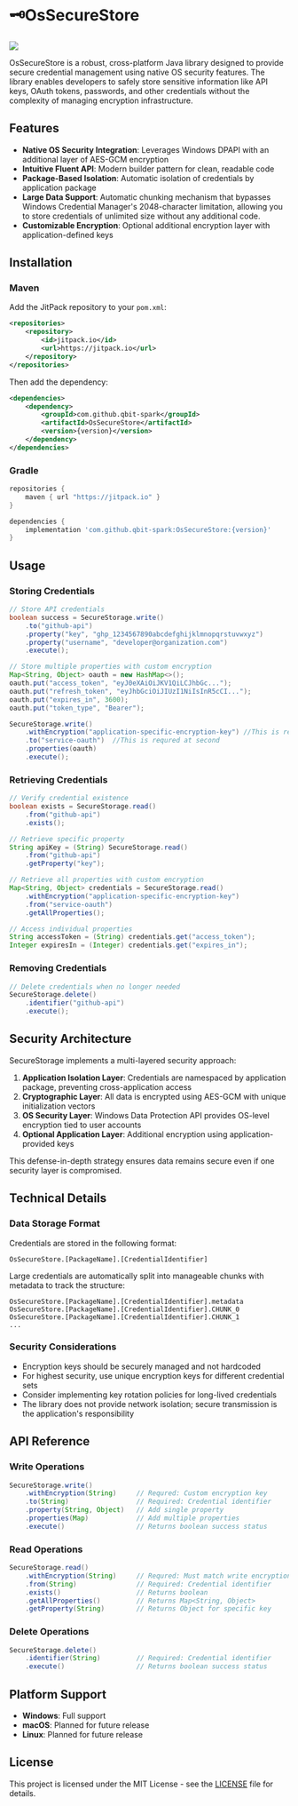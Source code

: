 # 🗝️OsSecureStore  

[![](https://jitpack.io/v/qbit-spark/OsKeyLocker.svg)](https://jitpack.io/#qbit-spark/OsKeyLocker)

OsSecureStore is a robust, cross-platform Java library designed to provide secure credential management using native OS security features. The library enables developers to safely store sensitive information like API keys, OAuth tokens, passwords, and other credentials without the complexity of managing encryption infrastructure.

## Features

- **Native OS Security Integration**: Leverages Windows DPAPI with an additional layer of AES-GCM encryption
- **Intuitive Fluent API**: Modern builder pattern for clean, readable code
- **Package-Based Isolation**: Automatic isolation of credentials by application package
- **Large Data Support**: Automatic chunking mechanism that bypasses Windows Credential Manager's 2048-character limitation, allowing you to store credentials of unlimited size without any additional code.
- **Customizable Encryption**: Optional additional encryption layer with application-defined keys

## Installation

### Maven

Add the JitPack repository to your `pom.xml`:

```xml
<repositories>
    <repository>
        <id>jitpack.io</id>
        <url>https://jitpack.io</url>
    </repository>
</repositories>
```

Then add the dependency:

```xml
<dependencies>
    <dependency>
        <groupId>com.github.qbit-spark</groupId>
        <artifactId>OsSecureStore</artifactId>
        <version>{version}</version>
    </dependency>
</dependencies>
```

### Gradle

```groovy
repositories {
    maven { url "https://jitpack.io" }
}

dependencies {
    implementation 'com.github.qbit-spark:OsSecureStore:{version}'
}
```

## Usage

### Storing Credentials

```java
// Store API credentials
boolean success = SecureStorage.write()
    .to("github-api")
    .property("key", "ghp_1234567890abcdefghijklmnopqrstuvwxyz")
    .property("username", "developer@organization.com")
    .execute();

// Store multiple properties with custom encryption
Map<String, Object> oauth = new HashMap<>();
oauth.put("access_token", "eyJ0eXAiOiJKV1QiLCJhbGc...");
oauth.put("refresh_token", "eyJhbGciOiJIUzI1NiIsInR5cCI...");
oauth.put("expires_in", 3600);
oauth.put("token_type", "Bearer");

SecureStorage.write()
    .withEncryption("application-specific-encryption-key") //This is requred at first and highly recommended derive it from multiple sources (user input + machine-specific information) PBKDF2, Argon2, or similar with high iteration counts
    .to("service-oauth")  //This is requred at second 
    .properties(oauth)
    .execute();
```

### Retrieving Credentials

```java
// Verify credential existence
boolean exists = SecureStorage.read()
    .from("github-api")
    .exists();

// Retrieve specific property
String apiKey = (String) SecureStorage.read()
    .from("github-api")
    .getProperty("key");

// Retrieve all properties with custom encryption
Map<String, Object> credentials = SecureStorage.read()
    .withEncryption("application-specific-encryption-key")
    .from("service-oauth")
    .getAllProperties();

// Access individual properties
String accessToken = (String) credentials.get("access_token");
Integer expiresIn = (Integer) credentials.get("expires_in");
```

### Removing Credentials

```java
// Delete credentials when no longer needed
SecureStorage.delete()
    .identifier("github-api")
    .execute();
```

## Security Architecture

SecureStorage implements a multi-layered security approach:

1. **Application Isolation Layer**: Credentials are namespaced by application package, preventing cross-application access
2. **Cryptographic Layer**: All data is encrypted using AES-GCM with unique initialization vectors
3. **OS Security Layer**: Windows Data Protection API provides OS-level encryption tied to user accounts
4. **Optional Application Layer**: Additional encryption using application-provided keys

This defense-in-depth strategy ensures data remains secure even if one security layer is compromised.

## Technical Details

### Data Storage Format

Credentials are stored in the following format:
```
OsSecureStore.[PackageName].[CredentialIdentifier]
```

Large credentials are automatically split into manageable chunks with metadata to track the structure:
```
OsSecureStore.[PackageName].[CredentialIdentifier].metadata
OsSecureStore.[PackageName].[CredentialIdentifier].CHUNK_0
OsSecureStore.[PackageName].[CredentialIdentifier].CHUNK_1
...
```

### Security Considerations

- Encryption keys should be securely managed and not hardcoded
- For highest security, use unique encryption keys for different credential sets
- Consider implementing key rotation policies for long-lived credentials
- The library does not provide network isolation; secure transmission is the application's responsibility

## API Reference

### Write Operations

```java
SecureStorage.write()
    .withEncryption(String)     // Requred: Custom encryption key
    .to(String)                 // Required: Credential identifier
    .property(String, Object)   // Add single property
    .properties(Map)            // Add multiple properties
    .execute()                  // Returns boolean success status
```

### Read Operations

```java
SecureStorage.read()
    .withEncryption(String)     // Requred: Must match write encryption
    .from(String)               // Required: Credential identifier
    .exists()                   // Returns boolean
    .getAllProperties()         // Returns Map<String, Object>
    .getProperty(String)        // Returns Object for specific key
```

### Delete Operations

```java
SecureStorage.delete()
    .identifier(String)         // Required: Credential identifier
    .execute()                  // Returns boolean success status
```

## Platform Support

- **Windows**: Full support
- **macOS**: Planned for future release
- **Linux**: Planned for future release

## License

This project is licensed under the MIT License - see the [LICENSE](LICENSE) file for details.
